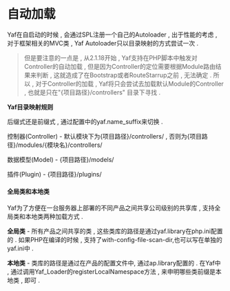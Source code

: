 # 自动加载

Yaf在自启动的时候 , 会通过SPL注册一个自己的Autoloader , 出于性能的考虑 , 对于框架相关的MVC类 , Yaf Autoloader只以目录映射的方式尝试一次 .

> 但是要注意的一点是 , 从2.1.18开始 , Yaf支持在PHP脚本中触发对Controller的自动加载 , 但是因为Controller的定位需要根据Module路由结果来判断 , 这就造成了在Bootstrap或者RouteStarrup之前 , 无法确定 . 所以 , 对于Controller的加载 , Yaf将只会尝试去加载默认Module的Controller , 也就是只在"{项目路径}/controllers" 目录下寻找 .

**Yaf目录映射规则**

后缀式还是前缀式 , 通过配置中的yaf.name\_suffix来切换 .

控制器\(Controller\) - 默认模块下为{项目路径}/controllers/ , 否则为{项目路径}/modules/{模块名}/controllers/

数据模型\(Model\) - {项目路径}/models/

插件\(Plugin\) - {项目路径}/plugins/

#### 全局类和本地类

Yaf为了方便在一台服务器上部署的不同产品之间共享公司级别的共享库 , 支持全局类和本地类两种加载方式 .

**全局类** - 所有产品之间共享的类 , 这些类库的路径是通过yaf.library在php.ini配置的 . 如果PHP在编译的时候 , 支持了with-config-file-scan-dir,也可以写在单独的yaf.ini中 .

**本地类** - 类库的路径是通过在产品的配置文件中, 通过ap.library配置的 . 在Yaf中 , 通过调用Yaf\_Loader的registerLocalNamespace方法 , 来申明哪些类前缀是本地类 , 即可 . 

